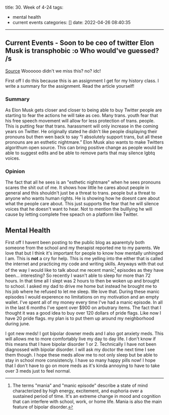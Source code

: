 title: 30. Week of 4-24
tags:
  - mental health
  - current events
categories: []
date: 2022-04-26 08:40:35
---
## Current Events - Soon to be ceo of twitter Elon Musk is transphobic :o Who would\'ve guessed? /s

[Source](https://www.nbcnews.com/nbc-out/out-news/trans-twitter-users-say-platform-elon-musk-terrifying-rcna26085)
Woooooo didn\'t we miss this? no? idc!

First off I do this because this is an assignment I get for my history class. I write a summary for the assignment. Read the article yourself!

### Summary

As Elon Musk gets closer and closer to being able to buy Twitter people are starting to fear the actions he will take as ceo. Many trans. youth fear that his free speech movement will allow for less protection of trans. people. This is putting fear that trans. harassment will only increase in the coming years on Twitter. He originally stated he didn't like people displaying their pronouns but then wen back to say “I absolutely support trans, but all these pronouns are an esthetic nightmare.” Elon Musk also wants to make Twitters algorithum open source. This can bring positive change as people would be able to suggest edits and be able to remove parts that may silence lgbtq voices. 

### Opinion

The fact that all he sees is an "esthetic nightmare" when he sees pronouns scares the shit out of me. It shows how little he cares about people in general and this shouldn't just be a threat to trans. people but a threat to anyone who wants human rights. He is showing how he doesnt care about what the people care about. This just supports the fear that he will silence voices that he doesn\'t want to hear. Not to mention the bulllying he will cause by letting complete free speach on a platform like Twitter.

## Mental Health

First off I havent been posting to the public blog as aparentyly both someone from the school and my therapist reported me to my parents. We love that but I think it\'s important for people to know how mentally unhinged I am. This is **not** a cry for help. This is me yelling into the either that is called the internet and practicing my code and writing skills. Anyways with that out of the way I would like to talk about me recent manic[^1] episodes as they have been... interesting? So recently I wasn\'t able to sleep for more than 72 hours. In that time all I slept was 2 hours to then be woken up and brought to school. I asked my dad to drive me home but instead he brought me to his job where he refused to let me sleep. We love that. During these manic episodes I would experence no limitations on my motivation and an empty wallet. I\'ve spent all of my money every time I\'ve had a manic episode. In all in the last 6 months I\'ve spent over $900 on arbutrary items. The fact that I thought it was a good idea to buy over 120 dollars of pride flags. Like now I have 20 pride flags. my plan is to put them up around my neighborhood during june.

I got new meds! I got bipolar downer meds and I also got anxiety meds. This will allows me to more comfortably live my day to day life. I don\'t know if this means that I have bipolar disorder 1 or 2. Technically I have not been diagnossed with bipolar disorder. I will ask my doctor the next time I see them though. I hope these meds allow me to not only sleep but be able to stay in school more consistencly. I have so many happy pills now! I hope that I don\'t have to go on more meds as it\'s kinda annoying to have to take over 3 meds just to feel normal.

[^1]: The terms "mania" and "manic episode" describe a state of mind characterized by high energy, excitement, and euphoria over a sustained period of time. It's an extreme change in mood and cognition that can interfere with school, work, or home life. Mania is also the main feature of bipolar disorder.
